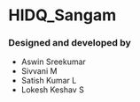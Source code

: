 # HIDQ_Sangam

### Designed and developed by
- Aswin Sreekumar
- Sivvani M
- Satish Kumar L
- Lokesh Keshav S

